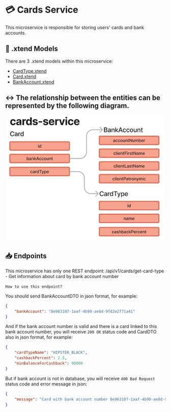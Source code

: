 # 💳 Cards Service

This microservice is responsible for storing users' cards and bank accounts.

## 📝 .xtend Models

There are 3 .xtend models within this microservice:

- [CardType.xtend](https://gitlab.croc.ru/CROC.DRPO_RnD/jxfw/sandbox/school2023/team4/cards-service/-/blob/main/src/main/java/ru/croc/cards/domain/CardType.xtend)
- [Card.xtend](https://gitlab.croc.ru/CROC.DRPO_RnD/jxfw/sandbox/school2023/team4/cards-service/-/blob/main/src/main/java/ru/croc/cards/domain/Card.xtend)
- [BankAccount.xtend](https://gitlab.croc.ru/CROC.DRPO_RnD/jxfw/sandbox/school2023/team4/cards-service/-/blob/main/src/main/java/ru/croc/cards/domain/BankAccount.xtend)

## ↔️ The relationship between the entities can be represented by the following diagram.

![img.png](img/img.png)

## 📥 Endpoints

This microservice has only one REST endpoint:
/api/v1/cards/get-card-type - Get information about card by bank account number

`How to use this endpoint?`

You should send BankAccountDTO in json format, for example:

```json
{
    "bankAccount": "8e963107-1aaf-4b90-ae0d-9fd2e2f71a41"
}
```

And if the bank account number is valid and there is a card linked to this bank account number, you will receive `200 OK` status code and CardDTO also in json format, for example:

```json
{
    "cardTypeName": "HIPSTER_BLACK",
    "cashbackPercent": 2.5,
    "minBalanceForCashback": 90000
}
```

But if bank account is not in database, you will receive `400 Bad Request` status code and error message in json:

```json
{
    "message": "Card with bank account number 8e963107-1aaf-4b90-ae0d-9fd2e2f71a41 was not found in database!"
}
```

